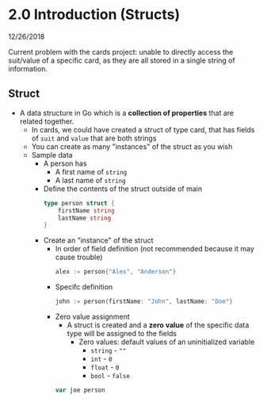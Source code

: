 # 2.0 Introduction (Structs)
12/26/2018

Current problem with the cards project: unable to directly access the suit/value of a specific card, as they are all stored in a single string of information.

## Struct

* A data structure in Go which is a **collection of properties** that are related together.
    - In cards, we could have created a struct of type card, that has fields of `suit` and `value` that are both strings
    - You can create as many "instances" of the struct as you wish
    - Sample data
        * A person has
            - A first name of `string`
            - A last name of `string`
        * Define the contents of the struct outside of main
            ```go
            type person struct {
                firstName string
                lastName string
            }
            ```
        * Create an "instance" of the struct
            - In order of field definition (not recommended because it may cause trouble)
                ```go
                alex := person{"Alex", "Anderson"}
                ```
            - Specifc definition
                ```go
                john := person{firstName: "John", lastName: "Doe"}
                ```
            - Zero value assignment
                * A struct is created and a **zero value** of the specific data type will be assigned to the fields
                    - Zero values: default values of an uninitialized variable
                        * `string` - `""`
                        * `int` - `0`
                        * `float` - `0`
                        * `bool` - `false`
                ```go
                var joe person
                ```